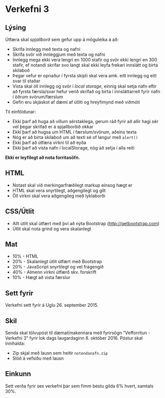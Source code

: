 
# Verkefni 3

## Lýsing

Útfæra skal _spjallborð_ sem gefur upp á möguleika á að:

* Skrifa innlegg með texta og nafni
* Skrifa svör við innleggjum með texta og nafni
* Innlegg mega ekki vera lengri en 1000 stafir og svör ekki lengri en 300 stafir, ef notandi skrifar svo langt skal ekki leyfa frekari innslátt og birta skilaboð
* Þegar vefur er opnaður í fyrsta skipti skal vera amk. eitt innlegg og eitt svar til staðar
* Vista skal öll innlegg og svör í _local storage_, einnig skal setja nafn eftir að fyrsta færsla/svar hefur verið skrifað og birta í innsláttarreit fyrir nafn í öðrum svörum/færslum
* Gefin eru skjáskot af dæmi af útliti og hreyfimynd með viðmóti

Til einföldunar:

* Ekki þarf að huga að villum sérstaklega, gerum ráð fyrir að allir hagi sér vel þegar skrifað er á spjallborðið okkar
* Ekki þarf að hugsa um HTML í færslum/svörum, aðeins texta
* Nóg er að birta skilaboð um að texti sé of langur með `alert()`
* Ekki þarf að útfæra virkni til að eyða
* Ekki þarf að vista nafn í localStorage, nóg að setja í alla reiti

__Ekki er leyfilegt að nota forritasöfn.__

## HTML

* Notast skal við merkingarfræðilegt markup einsog hægt er
* HTML skal vera snyrtilegt, aðgengilegt og gilt
* Öll virkni skal vera aðgengileg með lyklaborði

## CSS/Útlit

* Allt útlit skal útfært með því að nýta Bootstrap (http://getbootstrap.com)
* Útlit skal nota grind og vera skalanlegt

## Mat

* 10% - HTML
* 20% - Skalanlegt útlit útfært með Bootstrap
* 20% - JavaScript snyrtilegt og vel frágengið
* 40% - Almenn virkni útfærð skv. forskrift
* 10% - Hægt að vista færslur

## Sett fyrir

Verkefni sett fyrir á Uglu 26. september 2015.

## Skil

Senda skal tölvupóst til dæmatímakennara með fyrirsögn "Vefforritun - Verkefni 3" fyrir lok dags laugardaginn 8. október 2016. Póstur skal innihalda:

* Zip skjal með lausn sem heitir `notendanafn.zip`
* Slóð á vefsíðu með lausn

## Einkunn

Sett verða fyrir sex verkefni þar sem fimm bestu gilda 6% hvert, samtals 30%.
